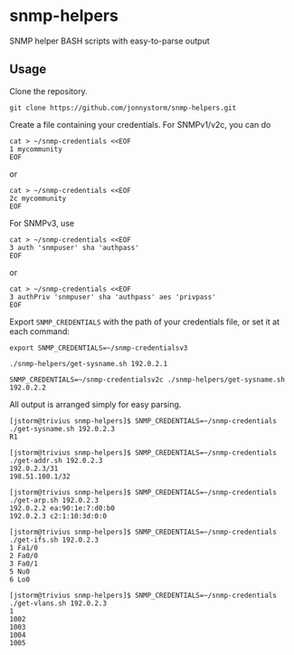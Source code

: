 snmp-helpers
=====

SNMP helper BASH scripts with easy-to-parse output

## Usage

Clone the repository.

    git clone https://github.com/jonnystorm/snmp-helpers.git
Create a file containing your credentials. For SNMPv1/v2c, you can do

    cat > ~/snmp-credentials <<EOF
    1 mycommunity
    EOF

or

    cat > ~/snmp-credentials <<EOF
    2c mycommunity
    EOF

For SNMPv3, use

    cat > ~/snmp-credentials <<EOF
    3 auth 'snmpuser' sha 'authpass'
    EOF

or

    cat > ~/snmp-credentials <<EOF
    3 authPriv 'snmpuser' sha 'authpass' aes 'privpass'
    EOF

Export `SNMP_CREDENTIALS` with the path of your credentials file, or set it at each command:

    export SNMP_CREDENTIALS=~/snmp-credentialsv3
    
    ./snmp-helpers/get-sysname.sh 192.0.2.1
    
    SNMP_CREDENTIALS=~/snmp-credentialsv2c ./snmp-helpers/get-sysname.sh 192.0.2.2

All output is arranged simply for easy parsing.

    [jstorm@trivius snmp-helpers]$ SNMP_CREDENTIALS=~/snmp-credentials ./get-sysname.sh 192.0.2.3
    R1

    [jstorm@trivius snmp-helpers]$ SNMP_CREDENTIALS=~/snmp-credentials ./get-addr.sh 192.0.2.3
    192.0.2.3/31
    198.51.100.1/32

    [jstorm@trivius snmp-helpers]$ SNMP_CREDENTIALS=~/snmp-credentials ./get-arp.sh 192.0.2.3
    192.0.2.2 ea:90:1e:7:d0:b0
    192.0.2.3 c2:1:10:3d:0:0

    [jstorm@trivius snmp-helpers]$ SNMP_CREDENTIALS=~/snmp-credentials ./get-ifs.sh 192.0.2.3
    1 Fa1/0
    2 Fa0/0
    3 Fa0/1
    5 Nu0
    6 Lo0

    [jstorm@trivius snmp-helpers]$ SNMP_CREDENTIALS=~/snmp-credentials ./get-vlans.sh 192.0.2.3
    1
    1002
    1003
    1004
    1005

